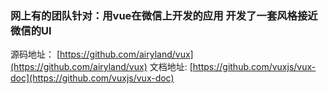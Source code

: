 ### 网上有的团队针对：用vue在微信上开发的应用 开发了一套风格接近微信的UI

源码地址： [https://github.com/airyland/vux](https://github.com/airyland/vux)
文档地址: [https://github.com/vuxjs/vux-doc](https://github.com/vuxjs/vux-doc)


